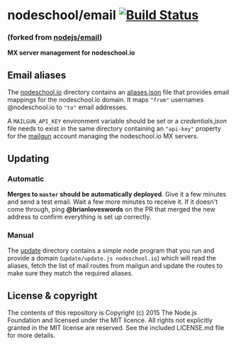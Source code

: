 # nodeschool/email [![Build Status](https://travis-ci.org/nodeschool/email.svg?branch=master)](https://travis-ci.org/nodeschool/email)
### (forked from [nodejs/email](https://github.com/nodejs/email))

**MX server management for nodeschool.io**

## Email aliases

The [nodeschool.io](./nodeschool.io) directory contains an [aliases.json](./nodeschool.io/aliases.json) file that provides email mappings for the nodeschool.io domain. It maps `"from"` usernames @nodeschool.io to `"to"` email addresses.

A `MAILGUN_API_KEY` environment variable should be set or a _credentials.json_ file needs to exist in the same directory containing an `"api-key"` property for the [mailgun](http://www.mailgun.com/) account managing the nodeschool.io MX servers.

## Updating

### Automatic

**Merges to `master` should be automatically deployed**. Give it a few minutes and send a test email. Wait a few more minutes to receive it. If it doesn't come through, ping **@brianloveswords** on the PR that merged the new address to confirm everything is set up correctly.

### Manual

The [update](./update) directory contains a simple node program that you run and provide a domain (`update/update.js nodeschool.io`) which will read the aliases, fetch the list of mail routes from mailgun and update the routes to make sure they match the required aliases.

## License & copyright

The contents of this repository is Copyright (c) 2015 The Node.js Foundation and licensed under the MIT licence. All rights not explicitly granted in the MIT license are reserved. See the included LICENSE.md file for more details.
